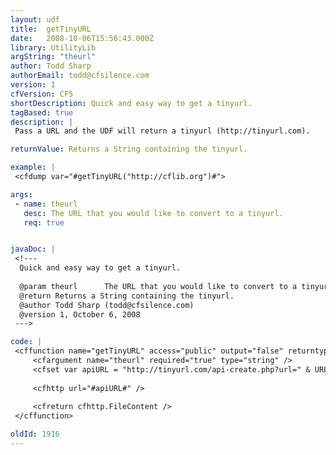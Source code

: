 ```yaml
---
layout: udf
title:  getTinyURL
date:   2008-10-06T15:56:43.000Z
library: UtilityLib
argString: "theurl"
author: Todd Sharp
authorEmail: todd@cfsilence.com
version: 1
cfVersion: CF5
shortDescription: Quick and easy way to get a tinyurl.
tagBased: true
description: |
 Pass a URL and the UDF will return a tinyurl (http://tinyurl.com).

returnValue: Returns a String containing the tinyurl.

example: |
 <cfdump var="#getTinyURL("http://cflib.org")#">

args:
 - name: theurl
   desc: The URL that you would like to convert to a tinyurl.
   req: true


javaDoc: |
 <!---
  Quick and easy way to get a tinyurl.
  
  @param theurl      The URL that you would like to convert to a tinyurl. (Required)
  @return Returns a String containing the tinyurl. 
  @author Todd Sharp (todd@cfsilence.com) 
  @version 1, October 6, 2008 
 --->

code: |
 <cffunction name="getTinyURL" access="public" output="false" returntype="string">
     <cfargument name="theurl" required="true" type="string" />
     <cfset var apiURL = "http://tinyurl.com/api-create.php?url=" & URLEncodedFormat(arguments.theurl) />
     
     <cfhttp url="#apiURL#" />
     
     <cfreturn cfhttp.FileContent />
 </cffunction>

oldId: 1916
---
```


